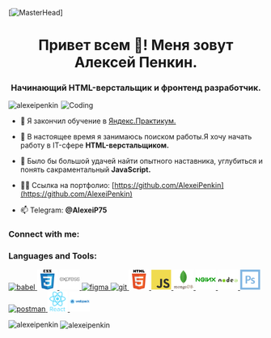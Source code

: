 [![MasterHead](https://apollo-olx.cdnvideo.ru/v1/files/dk7zua303zgn1-UZ/image;s=1920x1080)]
<h1 align="center">Привет всем 👋! Меня зовут Алексей Пенкин.</h1>
<h3 align="center">Начинающий HTML-верстальщик и фронтенд разработчик.</h3>
<img align="right" alt="Coding" width="400" src="https://i.pinimg.com/originals/33/6e/f0/336ef0a93f2be730b6cd8cb105e3bb0d.jpg">

<p align="left"> <img src="https://komarev.com/ghpvc/?username=alexeipenkin&label=Profile%20views&color=0e75b6&style=flat" alt="alexeipenkin" /> </p>

- 🔭 Я закончил обучение в [Яндекс.Практикум.](https://practicum.yandex.ru)

- 👯 В настоящее время я занимаюсь поиском работы.Я хочу начать работу в IT-сфере **HTML-верстальщиком.**

- 🤝 Было бы большой удачей найти опытного наставника, углубиться и понять сакраментальный **JavaScript.**

- 👨‍💻 Ссылка на портфолио: [https://github.com/AlexeiPenkin](https://github.com/AlexeiPenkin)

- 📫 Telegram: **@AlexeiP75**

<h3 align="left">Connect with me:</h3>
<p align="left">
</p>

<h3 align="left">Languages and Tools:</h3>
<p align="left"> <a href="https://babeljs.io/" target="_blank" rel="noreferrer"> <img src="https://www.vectorlogo.zone/logos/babeljs/babeljs-icon.svg" alt="babel" width="40" height="40"/> </a> <a href="https://www.w3schools.com/css/" target="_blank" rel="noreferrer"> <img src="https://raw.githubusercontent.com/devicons/devicon/master/icons/css3/css3-original-wordmark.svg" alt="css3" width="40" height="40"/> </a> <a href="https://expressjs.com" target="_blank" rel="noreferrer"> <img src="https://raw.githubusercontent.com/devicons/devicon/master/icons/express/express-original-wordmark.svg" alt="express" width="40" height="40"/> </a> <a href="https://www.figma.com/" target="_blank" rel="noreferrer"> <img src="https://www.vectorlogo.zone/logos/figma/figma-icon.svg" alt="figma" width="40" height="40"/> </a> <a href="https://git-scm.com/" target="_blank" rel="noreferrer"> <img src="https://www.vectorlogo.zone/logos/git-scm/git-scm-icon.svg" alt="git" width="40" height="40"/> </a> <a href="https://www.w3.org/html/" target="_blank" rel="noreferrer"> <img src="https://raw.githubusercontent.com/devicons/devicon/master/icons/html5/html5-original-wordmark.svg" alt="html5" width="40" height="40"/> </a> <a href="https://developer.mozilla.org/en-US/docs/Web/JavaScript" target="_blank" rel="noreferrer"> <img src="https://raw.githubusercontent.com/devicons/devicon/master/icons/javascript/javascript-original.svg" alt="javascript" width="40" height="40"/> </a> <a href="https://www.mongodb.com/" target="_blank" rel="noreferrer"> <img src="https://raw.githubusercontent.com/devicons/devicon/master/icons/mongodb/mongodb-original-wordmark.svg" alt="mongodb" width="40" height="40"/> </a> <a href="https://www.nginx.com" target="_blank" rel="noreferrer"> <img src="https://raw.githubusercontent.com/devicons/devicon/master/icons/nginx/nginx-original.svg" alt="nginx" width="40" height="40"/> </a> <a href="https://nodejs.org" target="_blank" rel="noreferrer"> <img src="https://raw.githubusercontent.com/devicons/devicon/master/icons/nodejs/nodejs-original-wordmark.svg" alt="nodejs" width="40" height="40"/> </a> <a href="https://www.photoshop.com/en" target="_blank" rel="noreferrer"> <img src="https://raw.githubusercontent.com/devicons/devicon/master/icons/photoshop/photoshop-line.svg" alt="photoshop" width="40" height="40"/> </a> <a href="https://postman.com" target="_blank" rel="noreferrer"> <img src="https://www.vectorlogo.zone/logos/getpostman/getpostman-icon.svg" alt="postman" width="40" height="40"/> </a> <a href="https://reactjs.org/" target="_blank" rel="noreferrer"> <img src="https://raw.githubusercontent.com/devicons/devicon/master/icons/react/react-original-wordmark.svg" alt="react" width="40" height="40"/> </a> <a href="https://webpack.js.org" target="_blank" rel="noreferrer"> <img src="https://raw.githubusercontent.com/devicons/devicon/d00d0969292a6569d45b06d3f350f463a0107b0d/icons/webpack/webpack-original-wordmark.svg" alt="webpack" width="40" height="40"/> </a> </p>

<p><img align="left" src="https://github-readme-stats.vercel.app/api/top-langs?username=alexeipenkin&show_icons=true&locale=en&layout=compact" alt="alexeipenkin" /></p>

<p>&nbsp;<img align="center" src="https://github-readme-stats.vercel.app/api?username=alexeipenkin&show_icons=true&locale=en" alt="alexeipenkin" /></p>
